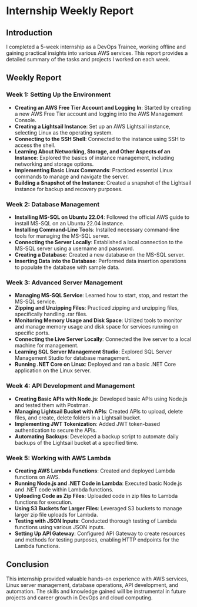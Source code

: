 # Internship Weekly Report

## Introduction
I completed a 5-week internship as a DevOps Trainee, working offline and gaining practical insights into various AWS services. This report provides a detailed summary of the tasks and projects I worked on each week.

## Weekly Report

### Week 1: Setting Up the Environment
- **Creating an AWS Free Tier Account and Logging In**: Started by creating a new AWS Free Tier account and logging into the AWS Management Console.
- **Creating a Lightsail Instance**: Set up an AWS Lightsail instance, selecting Linux as the operating system.
- **Connecting to the SSH Shell**: Connected to the instance using SSH to access the shell.
- **Learning About Networking, Storage, and Other Aspects of an Instance**: Explored the basics of instance management, including networking and storage options.
- **Implementing Basic Linux Commands**: Practiced essential Linux commands to manage and navigate the server.
- **Building a Snapshot of the Instance**: Created a snapshot of the Lightsail instance for backup and recovery purposes.

### Week 2: Database Management
- **Installing MS-SQL on Ubuntu 22.04**: Followed the official AWS guide to install MS-SQL on an Ubuntu 22.04 instance.
- **Installing Command-Line Tools**: Installed necessary command-line tools for managing the MS-SQL server.
- **Connecting the Server Locally**: Established a local connection to the MS-SQL server using a username and password.
- **Creating a Database**: Created a new database on the MS-SQL server.
- **Inserting Data into the Database**: Performed data insertion operations to populate the database with sample data.

### Week 3: Advanced Server Management
- **Managing MS-SQL Service**: Learned how to start, stop, and restart the MS-SQL service.
- **Zipping and Unzipping Files**: Practiced zipping and unzipping files, specifically handling .rar files.
- **Monitoring Memory Usage and Disk Space**: Utilized tools to monitor and manage memory usage and disk space for services running on specific ports.
- **Connecting the Live Server Locally**: Connected the live server to a local machine for management.
- **Learning SQL Server Management Studio**: Explored SQL Server Management Studio for database management.
- **Running .NET Core on Linux**: Deployed and ran a basic .NET Core application on the Linux server.

### Week 4: API Development and Management
- **Creating Basic APIs with Node.js**: Developed basic APIs using Node.js and tested them with Postman.
- **Managing Lightsail Bucket with APIs**: Created APIs to upload, delete files, and create, delete folders in a Lightsail bucket.
- **Implementing JWT Tokenization**: Added JWT token-based authentication to secure the APIs.
- **Automating Backups**: Developed a backup script to automate daily backups of the Lightsail bucket at a specified time.

### Week 5: Working with AWS Lambda
- **Creating AWS Lambda Functions**: Created and deployed Lambda functions on AWS.
- **Running Node.js and .NET Code in Lambda**: Executed basic Node.js and .NET code within Lambda functions.
- **Uploading Code as Zip Files**: Uploaded code in zip files to Lambda functions for execution.
- **Using S3 Buckets for Larger Files**: Leveraged S3 buckets to manage larger zip file uploads for Lambda.
- **Testing with JSON Inputs**: Conducted thorough testing of Lambda functions using various JSON inputs.
- **Setting Up API Gateway**: Configured API Gateway to create resources and methods for testing purposes, enabling HTTP endpoints for the Lambda functions.

## Conclusion
This internship provided valuable hands-on experience with AWS services, Linux server management, database operations, API development, and automation. The skills and knowledge gained will be instrumental in future projects and career growth in DevOps and cloud computing.
